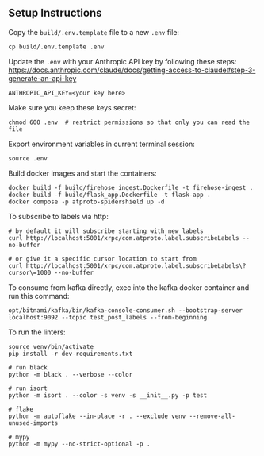 ## Setup Instructions
Copy the `build/.env.template` file to a new `.env` file:
```
cp build/.env.template .env
```


Update the `.env` with your Anthropic API key by following these steps: https://docs.anthropic.com/claude/docs/getting-access-to-claude#step-3-generate-an-api-key
```
ANTHROPIC_API_KEY=<your key here>
```

Make sure you keep these keys secret:
```
chmod 600 .env  # restrict permissions so that only you can read the file
```

Export environment variables in current terminal session:
```
source .env
```

Build docker images and start the containers:
```
docker build -f build/firehose_ingest.Dockerfile -t firehose-ingest .
docker build -f build/flask_app.Dockerfile -t flask-app .
docker compose -p atproto-spidershield up -d
```

To subscribe to labels via http:
```
# by default it will subscribe starting with new labels
curl http://localhost:5001/xrpc/com.atproto.label.subscribeLabels --no-buffer

# or give it a specific cursor location to start from
curl http://localhost:5001/xrpc/com.atproto.label.subscribeLabels\?cursor\=1000 --no-buffer
```

To consume from kafka directly, exec into the kafka docker container and run this command:
```
opt/bitnami/kafka/bin/kafka-console-consumer.sh --bootstrap-server localhost:9092 --topic test_post_labels --from-beginning
```

To run the linters:
```
source venv/bin/activate
pip install -r dev-requirements.txt

# run black
python -m black . --verbose --color

# run isort
python -m isort . --color -s venv -s __init__.py -p test

# flake
python -m autoflake --in-place -r . --exclude venv --remove-all-unused-imports

# mypy
python -m mypy --no-strict-optional -p .
```